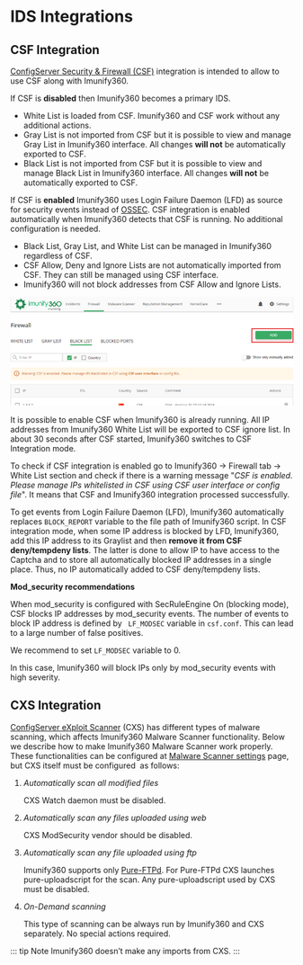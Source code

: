 # IDS Integrations

## CSF Integration


<span class="notranslate">[ConfigServer Security & Firewall (CSF)](https://www.configserver.com/cp/csf.html)</span> integration is intended to allow to use <span class="notranslate">CSF</span> along with Imunify360.

If <span class="notranslate">CSF</span> is **disabled** then Imunify360 becomes a primary <span class="notranslate">IDS</span>.
* <span class="notranslate">White List</span> is loaded from <span class="notranslate">CSF</span>. Imunify360 and <span class="notranslate">CSF</span> work without any additional actions.
* <span class="notranslate">Gray List</span> is not imported from <span class="notranslate">CSF</span> but it is possible to view and manage <span class="notranslate">Gray List</span> in Imunify360 interface. All changes **will not** be automatically exported to <span class="notranslate">CSF</span>.
* <span class="notranslate">Black List</span> is not imported from <span class="notranslate">CSF</span> but it is possible to view and manage <span class="notranslate">Black List</span> in Imunify360 interface. All changes **will not** be automatically exported to <span class="notranslate">CSF</span>.

If <span class="notranslate">CSF</span> is **enabled** Imunify360 uses <span class="notranslate">Login Failure Daemon (LFD)</span> as source for security events instead of <span class="notranslate">[OSSEC](https://www.ossec.net)</span>. <span class="notranslate">CSF</span> integration is enabled automatically when Imunify360 detects that <span class="notranslate">CSF</span> is running. No additional configuration is needed.

* <span class="notranslate">Black List, Gray List</span>, and <span class="notranslate">White List</span> can be managed in Imunify360 regardless of <span class="notranslate">CSF</span>.
* <span class="notranslate">CSF Allow, Deny</span> and <span class="notranslate">Ignore Lists</span> are not automatically imported from <span class="notranslate">CSF</span>. They can still be managed using <span class="notranslate">CSF</span> interface.
* Imunify360 will not block addresses from <span class="notranslate">CSF Allow</span> and <span class="notranslate">Ignore Lists</span>.

![](/images/firewallblacklistwarning_zoom70.png)


It is possible to enable <span class="notranslate">CSF</span> when Imunify360 is already running. All IP addresses from <span class="notranslate">Imunify360 White List</span> will be exported to <span class="notranslate">CSF ignore list</span>. In about 30 seconds after <span class="notranslate">CSF</span> started, Imunify360 switches to <span class="notranslate">CSF Integration</span> mode.

To check if <span class="notranslate">CSF</span> integration is enabled go to <span class="notranslate">Imunify360 → Firewall tab → White List</span> section and check if there is a warning message <span class="notranslate">"_CSF is enabled. Please manage IPs whitelisted in CSF using CSF user interface or config file_"</span>. It means that <span class="notranslate">CSF</span> and Imunify360 integration processed successfully.

To get events from <span class="notranslate">Login Failure Daemon (LFD)</span>, Imunify360 automatically replaces <span class="notranslate">`BLOCK_REPORT`</span> variable to the file path of Imunify360 script.
In <span class="notranslate">CSF</span> integration mode, when some IP address is blocked by <span class="notranslate">LFD, Imunify360,</span> add this IP address to its <span class="notranslate">Graylist</span> and then **remove it from <span class="notranslate">CSF deny/tempdeny lists</span>**. The latter is done to allow IP to have access to the Captcha and to store all automatically blocked IP addresses in a single place. Thus, no IP automatically added to <span class="notranslate">CSF deny/tempdeny lists</span>.

**<span class="notranslate">Mod_security</span> recommendations**

When <span class="notranslate">mod_security</span> is configured with <span class="notranslate">SecRuleEngine On</span> (blocking mode), <span class="notranslate">CSF</span> blocks IP addresses by <span class="notranslate">mod_security</span> events. The number of events to block IP address is defined by <span class="notranslate">` LF_MODSEC`</span> variable in <span class="notranslate">`csf.conf`</span>. This can lead to a large number of false positives.

We recommend to set <span class="notranslate">`LF_MODSEC`</span> variable to 0.

In this case, Imunify360 will block IPs only by <span class="notranslate">mod_security</span> events with high severity.



## CXS Integration


<span class="notranslate">[ConfigServer eXploit Scanner](https://configserver.com/cp/cxs.html) (CXS)</span> has different types of malware scanning, which affects <span class="notranslate">Imunify360 Malware Scanner</span> functionality. Below we describe how to make <span class="notranslate">Imunify360 Malware Scanner</span> work properly. These functionalities can be configured at <span class="notranslate">[Malware Scanner settings](/dashboard/#settings)</span> page, but <span class="notranslate">CXS</span> itself must be configured  as follows:

1. <span class="notranslate">_Automatically scan all modified files_</span>

   <span class="notranslate">CXS Watch</span> daemon must be disabled.

2. <span class="notranslate">_Automatically scan any files uploaded using web_</span>

   <span class="notranslate">CXS ModSecurity</span> vendor should be disabled.

3. <span class="notranslate">_Automatically scan any file uploaded using ftp_</span>

   Imunify360 supports only <span class="notranslate">[Pure-FTPd](https://www.pureftpd.org)</span>. For <span class="notranslate">Pure-FTPd CXS</span> launches pure-uploadscript for the scan. Any pure-uploadscript used by <span class="notranslate">CXS</span> must be disabled.

4. <span class="notranslate">_On-Demand scanning_</span>

   This type of scanning can be always run by Imunify360 and <span class="notranslate">CXS</span> separately. No special actions required.

::: tip Note
Imunify360 doesn’t make any imports from <span class="notranslate">CXS</span>.
:::